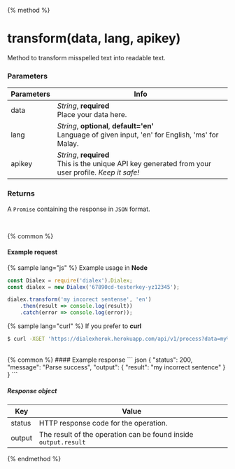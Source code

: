 {% method %}
# transform(data, lang, apikey)

Method to transform misspelled text into readable text.
<br>
### Parameters
| Parameters |Info |
| ------------- | ------------- |
| data| *String*, **required** <br>Place your data here.|
| lang| *String*, **optional**, **default='en'**<br>Language of given input, 'en' for English, 'ms' for Malay.|
| apikey| *String*, **required** <br>This is the unique API key generated from your user profile. *Keep it safe!*|

### Returns
A ```Promise``` containing the response in ```JSON``` format.

<br>

{% common %}
#### Example request

{% sample lang="js" %}
Example usage in **Node**

```js
const Dialex = require('dialex').Dialex;
const dialex = new Dialex('67890cd-testerkey-yz12345');

dialex.transform('my incorect sentense', 'en')
    .then(result => console.log(result))
    .catch(error => console.log(error));
```

{% sample lang="curl" %}
If you prefer to **curl**
```bash
$ curl -XGET 'https://dialexherok.herokuapp.com/api/v1/process?data=my%20incorect%20sentense&lang=en&apikey=67890cd-testerkey-yz12345'
```

<br>
{% common %}
#### Example response
``` json
{
    "status": 200,
    "message": "Parse success",
    "output": {
        "result": "my incorrect sentence"
    }
}
```

##### Response object

| Key |Value |
| ------------- | ------------- |
| status  | HTTP response code for the operation.|
| output  | The result of the operation can be found inside ```output.result```|

{% endmethod %}
